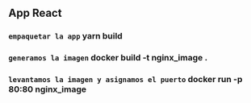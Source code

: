 ## App React

### `empaquetar la app` yarn build
### `generamos la imagen` docker build -t nginx_image .
### `levantamos la imagen y asignamos el puerto` docker run -p 80:80 nginx_image

